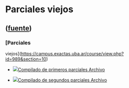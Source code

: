 # Parciales viejos
([fuente](https://campus.exactas.uba.ar/course/view.php?id=989&section=10))
---
### [Parciales
viejos](https://campus.exactas.uba.ar/course/view.php?id=989&section=10)

  - [![ ](https://campus.exactas.uba.ar/theme/image.php/aardvark/core/1524752928/f/archive-24)Compilado de primeros parciales Archivo](https://campus.exactas.uba.ar/mod/resource/view.php?id=59394)

  - [![ ](https://campus.exactas.uba.ar/theme/image.php/aardvark/core/1524752928/f/archive-24)Compilado de segundos parciales Archivo](https://campus.exactas.uba.ar/mod/resource/view.php?id=53202)

